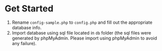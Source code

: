 # Get Started
1. Rename `config-sample.php` to `config.php` and fill out the appropriate database info.
2. Import database using sql file located in `db` folder (the sql files were generated by phpMyAdmin. Please import using phpMyAdmin to avoid any failure).
